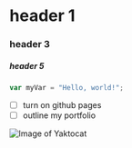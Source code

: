 # header 1
### header 3
##### header 5

```javascript
var myVar = "Hello, world!";
```

- [ ] turn on github pages
- [ ] outline my portfolio

![Image of Yaktocat](https://octodex.github.com/images/yaktocat.png)


